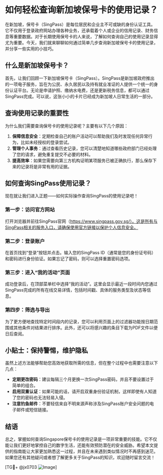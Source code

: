 # 如何轻松查询新加坡保号卡的使用记录？

在新加坡，保号卡（SingPass）是每位居民和企业主不可或缺的身份认证工具。它不仅用于登录政府网站办理各种业务，还承载着个人或企业的信用记录、财务信息等重要数据。对于长期使用保号卡的人来说，了解如何查询自己的使用记录显得尤为重要。今天，我们就来聊聊如何通过简单几步查询新加坡保号卡的使用记录，并分享一些实用的小技巧。

## 什么是新加坡保号卡？

首先，让我们回顾一下新加坡保号卡（SingPass）。SingPass是新加坡政府推出的一项电子服务，旨在为公民、永久居民以及持有就业准证的人提供一个统一的身份认证平台。无论是申请护照、缴纳水电费，还是更新税务信息，都可以通过SingPass完成。可以说，这张小小的卡片已经成为新加坡人日常生活的一部分。

## 查询使用记录的重要性

为什么我们需要查询保号卡的使用记录呢？主要有以下几个原因：

1. **保障信息安全**：定期检查自己的账户活动可以帮助我们及时发现任何异常行为，比如未经授权的登录尝试。
2. **管理个人事务**：通过查看历史记录，您可以清楚地知道哪些政府部门已经处理了您的请求，避免重复提交不必要的材料。
3. **提高效率**：如果您需要向第三方机构证明某项服务已被正确执行，那么保存下来的记录将是非常有用的证据。

## 如何查询SingPass使用记录？

现在就让我们进入正题——如何实际操作查询SingPass的使用记录吧！

### 第一步：访问官方网站

打开浏览器并前往SingPass官网（https://www.singpass.gov.sg/）。这是所有与SingPass相关的服务入口，请确保使用官方链接以保护个人信息安全。

### 第二步：登录账户

在首页找到“登录”按钮并点击。输入您的SingPass ID（通常是您的身份证号码）和密码进行身份验证。如果忘记了密码，则可以选择重置密码选项。

### 第三步：进入“我的活动”页面

成功登录后，在顶部菜单栏中选择“我的活动”。这里会显示最近一段时间内您通过SingPass完成的所有在线交易详情，包括时间戳、具体的服务类型及状态等信息。

### 第四步：筛选与导出

为了更方便地查找特定时间段内的记录，您可以利用页面上的过滤器功能按日期范围或其他条件对结果进行排序。此外，还可以将感兴趣的条目下载为PDF文件以便日后查阅。

## 小贴士：保持警惕，维护隐私

虽然上述方法能够帮助您高效地获取所需的信息，但在整个过程中也需要注意以下几点：

- **定期更改密码**：建议每隔三个月更换一次SingPass密码，并且不要设置过于简单的组合。
- **启用双重认证**：如果可能的话，请开启双重身份验证机制，这样即使有人知道了您的密码也无法轻易入侵。
- **注意钓鱼邮件**：不要轻信来自不明来源声称涉及SingPass账户安全问题的电子邮件或短信链接。

## 结语

总之，掌握如何查询Singapore保号卡的使用记录是一项非常重要的技能。它不仅能让我们更好地掌控自己的数字生活，还能有效预防潜在的安全威胁。希望本文提供的指南能让大家更加熟悉这一过程，并且在未来遇到类似情况时不再感到迷茫。如果您还有其他疑问或者想了解更多关于SingPass的知识，欢迎随时留言交流！

[TG💪+ @jx0703 ![Image](https://github.com/user-attachments/assets/dbca1d08-cadb-493c-b0ec-ad6f7a83f270)]